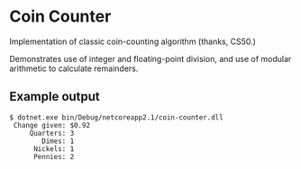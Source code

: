 # Coin Counter

Implementation of classic coin-counting algorithm (thanks, CS50.)

Demonstrates use of integer and floating-point division,
and use of modular arithmetic to calculate remainders.

## Example output
```
$ dotnet.exe bin/Debug/netcoreapp2.1/coin-counter.dll
 Change given: $0.92
     Quarters: 3
        Dimes: 1
      Nickels: 1
      Pennies: 2
```